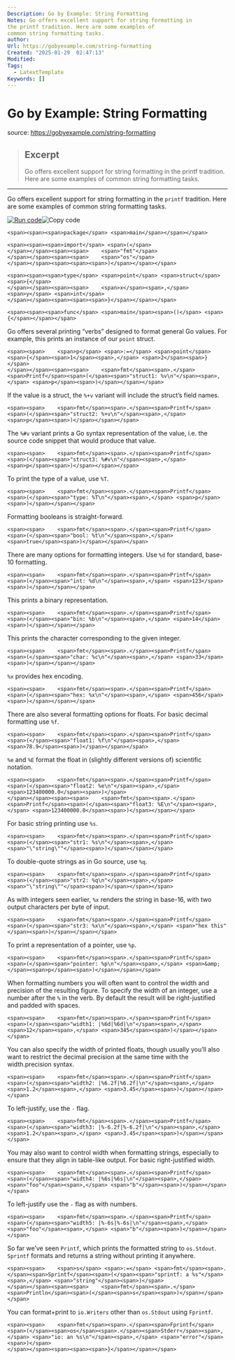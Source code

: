 ```yaml
---
Description: Go by Example: String Formatting
Notes: Go offers excellent support for string formatting in
the printf tradition. Here are some examples of
common string formatting tasks.
author: 
Url: https://gobyexample.com/string-formatting
Created: "2025-01-29  02:47:13"
Modified: 
Tags:
  - LatextTemplate
Keywords: []
---
```


# Go by Example: String Formatting

source: https://gobyexample.com/string-formatting

> ## Excerpt
> Go offers excellent support for string formatting in
the printf tradition. Here are some examples of
common string formatting tasks.

---
Go offers excellent support for string formatting in the `printf` tradition. Here are some examples of common string formatting tasks.

[![](https://gobyexample.com/play.png "Run code")](https://go.dev/play/p/EZCZX1Uwp6D)![](https://gobyexample.com/clipboard.png "Copy code")

```
<span><span><span>package</span> <span>main</span></span></span>
```

```
<span><span><span>import</span> <span>(</span>
</span></span><span><span>    <span>"fmt"</span>
</span></span><span><span>    <span>"os"</span>
</span></span><span><span><span>)</span></span></span>
```

```
<span><span><span>type</span> <span>point</span> <span>struct</span> <span>{</span>
</span></span><span><span>    <span>x</span><span>,</span> <span>y</span> <span>int</span>
</span></span><span><span><span>}</span></span></span>
```

```
<span><span><span>func</span> <span>main</span><span>()</span> <span>{</span></span></span>
```

Go offers several printing “verbs” designed to format general Go values. For example, this prints an instance of our `point` struct.

```
<span><span>    <span>p</span> <span>:=</span> <span>point</span><span>{</span><span>1</span><span>,</span> <span>2</span><span>}</span>
</span></span><span><span>    <span>fmt</span><span>.</span><span>Printf</span><span>(</span><span>"struct1: %v\n"</span><span>,</span> <span>p</span><span>)</span></span></span>
```

If the value is a struct, the `%+v` variant will include the struct’s field names.

```
<span><span>    <span>fmt</span><span>.</span><span>Printf</span><span>(</span><span>"struct2: %+v\n"</span><span>,</span> <span>p</span><span>)</span></span></span>
```

The `%#v` variant prints a Go syntax representation of the value, i.e. the source code snippet that would produce that value.

```
<span><span>    <span>fmt</span><span>.</span><span>Printf</span><span>(</span><span>"struct3: %#v\n"</span><span>,</span> <span>p</span><span>)</span></span></span>
```

To print the type of a value, use `%T`.

```
<span><span>    <span>fmt</span><span>.</span><span>Printf</span><span>(</span><span>"type: %T\n"</span><span>,</span> <span>p</span><span>)</span></span></span>
```

Formatting booleans is straight-forward.

```
<span><span>    <span>fmt</span><span>.</span><span>Printf</span><span>(</span><span>"bool: %t\n"</span><span>,</span> <span>true</span><span>)</span></span></span>
```

There are many options for formatting integers. Use `%d` for standard, base-10 formatting.

```
<span><span>    <span>fmt</span><span>.</span><span>Printf</span><span>(</span><span>"int: %d\n"</span><span>,</span> <span>123</span><span>)</span></span></span>
```

This prints a binary representation.

```
<span><span>    <span>fmt</span><span>.</span><span>Printf</span><span>(</span><span>"bin: %b\n"</span><span>,</span> <span>14</span><span>)</span></span></span>
```

This prints the character corresponding to the given integer.

```
<span><span>    <span>fmt</span><span>.</span><span>Printf</span><span>(</span><span>"char: %c\n"</span><span>,</span> <span>33</span><span>)</span></span></span>
```

`%x` provides hex encoding.

```
<span><span>    <span>fmt</span><span>.</span><span>Printf</span><span>(</span><span>"hex: %x\n"</span><span>,</span> <span>456</span><span>)</span></span></span>
```

There are also several formatting options for floats. For basic decimal formatting use `%f`.

```
<span><span>    <span>fmt</span><span>.</span><span>Printf</span><span>(</span><span>"float1: %f\n"</span><span>,</span> <span>78.9</span><span>)</span></span></span>
```

`%e` and `%E` format the float in (slightly different versions of) scientific notation.

```
<span><span>    <span>fmt</span><span>.</span><span>Printf</span><span>(</span><span>"float2: %e\n"</span><span>,</span> <span>123400000.0</span><span>)</span>
</span></span><span><span>    <span>fmt</span><span>.</span><span>Printf</span><span>(</span><span>"float3: %E\n"</span><span>,</span> <span>123400000.0</span><span>)</span></span></span>
```

For basic string printing use `%s`.

```
<span><span>    <span>fmt</span><span>.</span><span>Printf</span><span>(</span><span>"str1: %s\n"</span><span>,</span> <span>"\"string\""</span><span>)</span></span></span>
```

To double-quote strings as in Go source, use `%q`.

```
<span><span>    <span>fmt</span><span>.</span><span>Printf</span><span>(</span><span>"str2: %q\n"</span><span>,</span> <span>"\"string\""</span><span>)</span></span></span>
```

As with integers seen earlier, `%x` renders the string in base-16, with two output characters per byte of input.

```
<span><span>    <span>fmt</span><span>.</span><span>Printf</span><span>(</span><span>"str3: %x\n"</span><span>,</span> <span>"hex this"</span><span>)</span></span></span>
```

To print a representation of a pointer, use `%p`.

```
<span><span>    <span>fmt</span><span>.</span><span>Printf</span><span>(</span><span>"pointer: %p\n"</span><span>,</span> <span>&amp;</span><span>p</span><span>)</span></span></span>
```

When formatting numbers you will often want to control the width and precision of the resulting figure. To specify the width of an integer, use a number after the `%` in the verb. By default the result will be right-justified and padded with spaces.

```
<span><span>    <span>fmt</span><span>.</span><span>Printf</span><span>(</span><span>"width1: |%6d|%6d|\n"</span><span>,</span> <span>12</span><span>,</span> <span>345</span><span>)</span></span></span>
```

You can also specify the width of printed floats, though usually you’ll also want to restrict the decimal precision at the same time with the width.precision syntax.

```
<span><span>    <span>fmt</span><span>.</span><span>Printf</span><span>(</span><span>"width2: |%6.2f|%6.2f|\n"</span><span>,</span> <span>1.2</span><span>,</span> <span>3.45</span><span>)</span></span></span>
```

To left-justify, use the `-` flag.

```
<span><span>    <span>fmt</span><span>.</span><span>Printf</span><span>(</span><span>"width3: |%-6.2f|%-6.2f|\n"</span><span>,</span> <span>1.2</span><span>,</span> <span>3.45</span><span>)</span></span></span>
```

You may also want to control width when formatting strings, especially to ensure that they align in table-like output. For basic right-justified width.

```
<span><span>    <span>fmt</span><span>.</span><span>Printf</span><span>(</span><span>"width4: |%6s|%6s|\n"</span><span>,</span> <span>"foo"</span><span>,</span> <span>"b"</span><span>)</span></span></span>
```

To left-justify use the `-` flag as with numbers.

```
<span><span>    <span>fmt</span><span>.</span><span>Printf</span><span>(</span><span>"width5: |%-6s|%-6s|\n"</span><span>,</span> <span>"foo"</span><span>,</span> <span>"b"</span><span>)</span></span></span>
```

So far we’ve seen `Printf`, which prints the formatted string to `os.Stdout`. `Sprintf` formats and returns a string without printing it anywhere.

```
<span><span>    <span>s</span> <span>:=</span> <span>fmt</span><span>.</span><span>Sprintf</span><span>(</span><span>"sprintf: a %s"</span><span>,</span> <span>"string"</span><span>)</span>
</span></span><span><span>    <span>fmt</span><span>.</span><span>Println</span><span>(</span><span>s</span><span>)</span></span></span>
```

You can format+print to `io.Writers` other than `os.Stdout` using `Fprintf`.

```
<span><span>    <span>fmt</span><span>.</span><span>Fprintf</span><span>(</span><span>os</span><span>.</span><span>Stderr</span><span>,</span> <span>"io: an %s\n"</span><span>,</span> <span>"error"</span><span>)</span>
</span></span><span><span><span>}</span></span></span>
```
